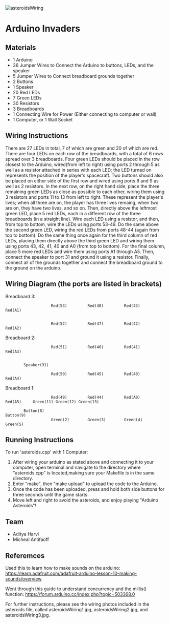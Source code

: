 ![asteroidsWiring](https://github.com/user-attachments/assets/c7d90a67-cd52-4f87-8dc1-4e033fa84479)

# Arduino Invaders
## Materials
- 1 Arduino
- 36 Jumper Wires to Connect the Arduino to buttons, LEDs, and the speaker
- 5 Jumper Wires to Connect breadboard grounds together 
- 2 Buttons
- 1 Speaker
- 20 Red LEDs
- 7 Green LEDs
- 30 Resistors
- 3 Breadboards
- 1 Connecting Wire for Power (Either connecting to computer or wall)
- 1 Computer, or 1 Wall Socket

## Wiring Instructions
There are 27 LEDs in total, 7 of which are green and 20 of which are red. 
There are four LEDs on each row of the breadboards, with a total of 6 rows
spread over 3 breadboards. Four green LEDs should be placed in the row
closest to the Arduino, wired(from left to right) using ports 2 through 5 
as well as a resistor attached in series with each LED; the LED turned on 
represents the position of the player's spacecraft. Two buttons should also 
be placed on either side of the first row and wired using ports 8 and 9 
as well as 2 resistors. In the next row, on the right hand side, place the
three remaining green LEDs as close as possible to each other, wiring them 
using 3 resistors and ports 11 to 13 from left to right. These represent the 
player's lives; when all three are on, the player has three lives remaing, when 
two are on, they have two lives, and so on. Then, directly above the leftmost 
green LED, place 5 red LEDs, each in a different row of the three breadboards 
(in a straight line). Wire each LED using a resistor, and then, from top to 
bottom, wire the LEDs using ports 53-49. Do the same above the second green 
LED, wiring the red LEDs from ports 48-44 (again from top to bottom). Do the 
same thing once again for the third column of red LEDs, placing them directly 
above the third green LED and wiring them using ports 43, 42, 41, 40 and A0 
(from top to bottom). For the final column, place 5 more red LEDs and wire them 
using ports A1 through A5. Then, connect the speaker to port 31 and ground it 
using a resistor. Finally, connect all of the grounds together and connect the 
breadboard ground to the ground on the arduino.

## Wiring Diagram (the ports are listed in brackets)
Breadboard 3:

                        Red(53)         Red(48)         Red(43)         Red(A1)


                        Red(52)         Red(47)         Red(42)         Red(A2)


Breadboard 2:          

                        Red(51)         Red(46)         Red(41)         Red(A3)


            Speaker(31)

                        Red(50)         Red(45)         Red(40)         Red(A4)


Breadboard 1:

                        Red(49)         Red(44)         Red(A0)         Red(A5)     Green(11) Green(12) Green(13)

            Button(8)                                                               Button(9)
                        Green(2)        Green(3)        Green(4)        Green(5)

## Running Instructions
To run 'asteroids.cpp' with 1 Computer:
1) After wiring your arduino as stated above and connecting it to your 
computer, open terminal and navigate to the directory where "asteroids.cpp" 
is located,making sure your Makefile is in the same directory.
2) Enter "make", then "make upload" to upload the code to the Arduino.
3) Once the code has been uploaded, press and hold both side buttons
for three seconds until the game starts.
4) Move left and right to avoid the asteroids, and enjoy playing
"Arduino Asteroids"!

## Team
- Aditya Harvi
- Micheal Antifaoff

## Referemces
Used this to learn how to make sounds on the arduino:
https://learn.adafruit.com/adafruit-arduino-lesson-10-making-sounds/overview

Went through this guide to understand concurrency and the millis() function:
https://forum.arduino.cc/index.php?topic=503368.0

For further instructions, please see the wiring photos included in the asteroids
file, called asteroidsWiring1.jpg, asteroidsWiring2.jpg, and asteroidsWiring3.jpg.
